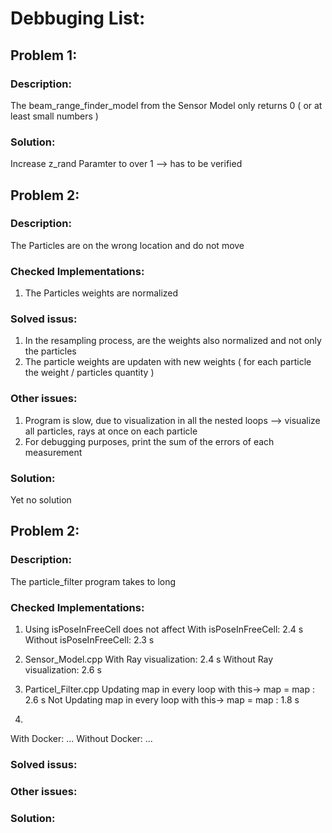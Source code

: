# Debbuging List:

## Problem 1:
### Description:
The beam_range_finder_model from the Sensor Model only returns 0 ( or at least small numbers )

### Solution: 
Increase z_rand Paramter to over 1 --> has to be verified

## Problem 2:
### Description:
The Particles are on the wrong location and do not move

### Checked Implementations:
1. The Particles weights are normalized

### Solved issus:
1. In the resampling process, are the weights also normalized and not only the particles
2. The particle weights are updaten with new weights ( for each particle the weight / particles quantity )

### Other issues:
1. Program is slow, due to visualization in all the nested loops --> visualize all particles, rays at once on each particle
2. For debugging purposes, print the sum of the errors of each measurement


### Solution: 
Yet no solution

## Problem 2:
### Description:
The particle_filter program takes to long

### Checked Implementations:
1.  Using isPoseInFreeCell does not affect 
With isPoseInFreeCell: 2.4 s
Without isPoseInFreeCell: 2.3 s

2. Sensor_Model.cpp
With Ray visualization: 2.4 s
Without Ray visualization: 2.6 s

3. Particel_Filter.cpp
Updating map in every loop with this-> map = map : 2.6 s
Not Updating map in every loop with this-> map = map : 1.8 s

4. 
With Docker: ...
Without Docker: ...


### Solved issus:


### Other issues:


### Solution: 
